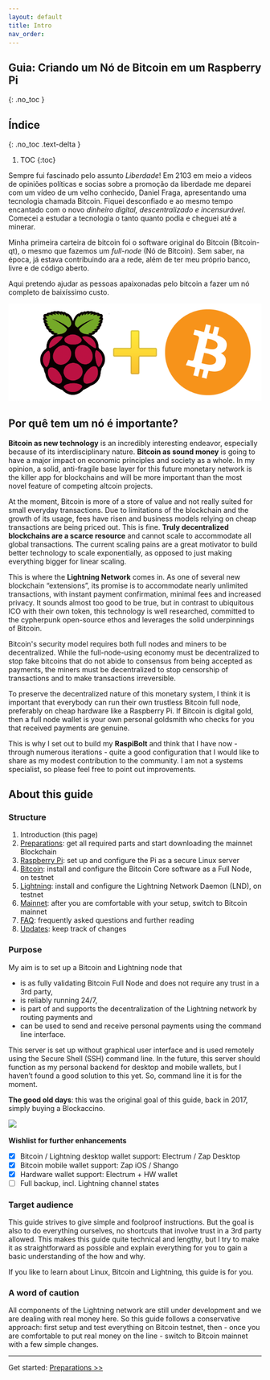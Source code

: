 ```yaml
---
layout: default
title: Intro
nav_order: 
---
```

## Guia: Criando um Nó de Bitcoin em um Raspberry Pi
{: .no_toc }

## Índice
{: .no_toc .text-delta }

1. TOC
{:toc}


Sempre fui fascinado pelo assunto *Liberdade*! Em 2103 em meio a videos de opiniões políticas e socias sobre a promoção da liberdade me deparei com um vídeo de um velho conhecido, Daniel Fraga, apresentando uma tecnologia chamada Bitcoin. Fiquei desconfiado e ao mesmo tempo encantado com o novo *dinheiro digital, descentralizado e incensurável*. Comecei a estudar a tecnologia o tanto quanto podia e cheguei até a minerar.

Minha primeira carteira de bitcoin foi o software original do Bitcoin (Bitcoin-qt), o mesmo que fazemos um *full-node* (Nó de Bitcoin). Sem saber, na época, já estava contribuindo ara a rede, além de ter meu próprio banco, livre e de código aberto.

Aqui pretendo ajudar as pessoas apaixonadas pelo bitcoin a fazer um nó completo de baixíssimo custo.


![RaspiBolt Logo](images/raspibit_logo.png)

## Por quê tem um nó é importante?

**Bitcoin as new technology** is an incredibly interesting endeavor, especially because of its interdisciplinary nature. **Bitcoin as sound money** is going to have a major impact on economic principles and society as a whole. In my opinion, a solid, anti-fragile base layer for this future monetary network is the killer app for blockchains and will be more important than the most novel feature of competing altcoin projects.

At the moment, Bitcoin is more of a store of value and not really suited for small everyday transactions. Due to limitations of the blockchain and the growth of its usage, fees have risen and business models relying on cheap transactions are being priced out. This is fine. **Truly decentralized blockchains are a scarce resource** and cannot scale to accommodate all global transactions. The current scaling pains are a great motivator to build better technology to scale exponentially, as opposed to just making everything bigger for linear scaling.

This is where the **Lightning Network** comes in. As one of several new blockchain “extensions”, its promise is to accommodate nearly unlimited transactions, with instant payment confirmation, minimal fees and increased privacy. It sounds almost too good to be true, but in contrast to ubiquitous ICO with their own token, this technology is well researched, committed to the cypherpunk open-source ethos and leverages the solid underpinnings of Bitcoin.

Bitcoin's security model requires both full nodes and miners to be decentralized. While the full-node-using economy must be decentralized to stop fake bitcoins that do not abide to consensus from being accepted as payments, the miners must be  decentralized to stop censorship of transactions and to make  transactions irreversible. 

To preserve the decentralized nature of this monetary system, I think it is important that everybody can run their own trustless Bitcoin full node, preferably on cheap hardware like a Raspberry Pi. If Bitcoin is digital gold, then a full node wallet is your own personal goldsmith who checks for you that received payments are genuine. 

This is why I set out to build my **RaspiBolt** and think that I have now - through numerous iterations - quite a good configuration that I would like to share as my modest contribution to the community. I am not a systems specialist, so please feel free to point out improvements.

## About this guide
### Structure

1. Introduction (this page)
2. [Preparations](raspibolt_10_preparations.md): get all required parts and start downloading the mainnet Blockchain
3. [Raspberry Pi](raspibolt_20_pi.md): set up and configure the Pi as a secure Linux server
4. [Bitcoin](raspibolt_30_bitcoin.md): install and configure the Bitcoin Core software as a Full Node, on testnet
5. [Lightning](raspibolt_40_lnd.md): install and configure the Lightning Network Daemon (LND), on testnet
6. [Mainnet](raspibolt_50_mainnet.md): after you are comfortable with your setup, switch to Bitcoin mainnet
7. [FAQ](raspibolt_faq.md): frequently asked questions and further reading
8. [Updates](raspibolt_updates.md): keep track of changes

### Purpose

My aim is to set up a Bitcoin and Lightning node that
* is as fully validating Bitcoin Full Node and does not require any trust in a 3rd party,
* is reliably running 24/7, 
* is part of and supports the decentralization of the Lightning network by routing payments and 
* can be used to send and receive personal payments using the command line interface.

This server is set up without graphical user interface and is used remotely using the Secure Shell (SSH) command line. In the future, this server should function as my personal backend for desktop and mobile wallets, but I haven’t found a good solution to this yet. So, command line it is for the moment.

**The good old days**: this was the original goal of this guide, back in 2017, simply buying a Blockaccino.

[![](images/00_blockaccino_goal.png)](https://vimeo.com/258395303)

**Wishlist for further enhancements**

- [x] Bitcoin / Lightning desktop wallet support: Electrum / Zap Desktop  
- [x] Bitcoin mobile wallet support: Zap iOS / Shango  
- [x] Hardware wallet support: Electrum + HW wallet
- [ ] Full backup, incl. Lightning channel states

### Target audience

This guide strives to give simple and foolproof instructions. But the goal is also to do everything ourselves, no shortcuts that involve trust in a 3rd party allowed. This makes this guide quite technical and lengthy, but I try to make it as straightforward as possible and explain everything for you to gain a basic understanding of the how and why.

If you like to learn about Linux, Bitcoin and Lightning, this guide is for you.

### A word of caution
All components of the Lightning network are still under development and we are dealing with real money here. So this guide follows a conservative approach: first setup and test everything on Bitcoin testnet, then - once you are comfortable to put real money on the line - switch to Bitcoin mainnet with a few simple changes.

---
Get started: [Preparations >>](raspibolt_10_preparations.md)

